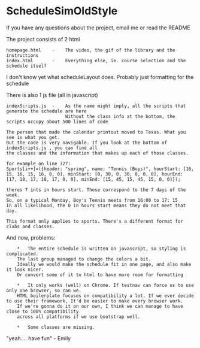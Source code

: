 # ScheduleSimOldStyle

If you have any questions about the project, email me or read the README

The project consists of 2 html

    homepage.html    -    The video, the gif of the library and the instructions
    index.html       -    Everything else, ie. course selection and the schedule itself

I don't know yet what scheduleLayout does. Probably just formatting for the schedule

There is also 1 js file (all in javascript)

    indexScripts.js  -    As the name might imply, all the scripts that generate the schedule are here
                          Without the class info at the bottom, the scripts occupy about 500 lines of code

    The person that made the calendar printout moved to Texas. What you see is what you get.
    But the code is very navigable. If you look at the bottom of indexScripts.js , you can find all
    the classes and the information that makes up each of those classes.

    for example on line 727:
    Sports[i++]=({header: "spring", name: "Tennis (Boys)", hourStart: [16, 15, 16, 15, 16, 0, 0], minStart: [0, 30, 0, 30, 0, 0, 0], hourEnd: [17, 18, 17, 18, 17, 0, 0], minEnd: [15, 45, 15, 45, 15, 0, 0]});

    theres 7 ints in hours start. Those correspond to the 7 days of the week.
    So, on a typical Monday, Boy's Tennis meets from 16:00 to 17: 15
    In all likelihood, the 0 in hours start means they do not meet that day.

    This format only applies to sports. There's a different format for clubs and classes.

And now, problems:

        *   The entire schedule is written on javascript, so styling is complicated.
        The last group managed to change the colors a bit.
        Ideally we would make the schedule fit in one page, and also make it look nicer.
        Or convert some of it to html to have more room for formatting

        *   It only works (well) on Chrome. If testnav can force us to use only one browser, so can we.
        HTML boilerplate focuses on compatibility a lot. If we ever decide to use their framework, It'd be easier to make every browser work.
        If we're gonna do it on our own, I think we can manage to have close to 100% compatibility
        across all platforms if we use bootstrap well.

        *   Some classes are missing.




"yeah.... have fun" - Emily

